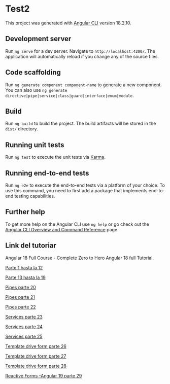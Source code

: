 # Test2

This project was generated with [Angular CLI](https://github.com/angular/angular-cli) version 18.2.10.

## Development server

Run `ng serve` for a dev server. Navigate to `http://localhost:4200/`. The application will automatically reload if you change any of the source files.

## Code scaffolding

Run `ng generate component component-name` to generate a new component. You can also use `ng generate directive|pipe|service|class|guard|interface|enum|module`.

## Build

Run `ng build` to build the project. The build artifacts will be stored in the `dist/` directory.

## Running unit tests

Run `ng test` to execute the unit tests via [Karma](https://karma-runner.github.io).

## Running end-to-end tests

Run `ng e2e` to execute the end-to-end tests via a platform of your choice. To use this command, you need to first add a package that implements end-to-end testing capabilities.

## Further help

To get more help on the Angular CLI use `ng help` or go check out the [Angular CLI Overview and Command Reference](https://angular.dev/tools/cli) page.

## Link del tutoriar

Angular 18 Full Course - Complete Zero to Hero Angular 18 full Tutorial.

[Parte 1 hasta la 12](https://www.youtube.com/watch?v=iNMICDE2e6E&list=PLG6SdLSnBhdWj797VAEvABNYIBEaVQnfF&index=18)

[Parte 13 hasta la 19](https://www.youtube.com/watch?v=LJcPyTYBReE&list=PLG6SdLSnBhdWj797VAEvABNYIBEaVQnfF&index=10)

[Pipes parte 20](https://www.youtube.com/watch?v=rvIEW5pW7YQ&list=PLG6SdLSnBhdWj797VAEvABNYIBEaVQnfF&index=10)

[Pipes parte 21](https://www.youtube.com/watch?v=TI2ATO98ezE&list=PLG6SdLSnBhdWj797VAEvABNYIBEaVQnfF&index=8)

[Pipes parte 22](https://www.youtube.com/watch?v=q17iHmCa6XU&list=PLG6SdLSnBhdWj797VAEvABNYIBEaVQnfF&index=7)

[Services parte 23](https://www.youtube.com/watch?v=Ph6eqQU2O3c&list=PLG6SdLSnBhdWj797VAEvABNYIBEaVQnfF&index=7)

[Services parte 24](https://www.youtube.com/watch?v=9Nkzl0H8hmI&list=PLG6SdLSnBhdWj797VAEvABNYIBEaVQnfF&index=5)

[Services parte 25](https://www.youtube.com/watch?v=0KUm629PNd4)

[Template drive form parte 26](https://www.youtube.com/watch?v=m9UxsZ4F_gs&list=PLG6SdLSnBhdWj797VAEvABNYIBEaVQnfF&index=4)

[Template drive form parte 27](https://www.youtube.com/watch?v=cYlHeEK9GAg&list=PLG6SdLSnBhdWj797VAEvABNYIBEaVQnfF&index=3)

[Template drive form parte 28](https://www.youtube.com/watch?v=9r38ePlIzXs&list=PLG6SdLSnBhdWj797VAEvABNYIBEaVQnfF&index=2)

[Reactive Forms -Angular 19 parte 29](https://www.youtube.com/watch?v=Y7kJCkIjsy0&list=PLG6SdLSnBhdWj797VAEvABNYIBEaVQnfF&index=1)
